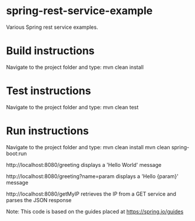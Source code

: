 # spring-rest-service-example
Various Spring rest service examples.

# Build instructions
Navigate to the project folder and type:
mvn clean install 

# Test instructions
Navigate to the project folder and type:
mvn clean test

# Run instructions
Navigate to the project folder and type:
mvn clean install
mvn clean spring-boot:run

http://localhost:8080/greeting displays a 'Hello World' message

http://localhost:8080/greeting?name=param displays a 'Hello {param}' message

http://localhost:8080/getMyIP retrieves the IP from a GET service and parses the JSON response
 

Note: This code is based on the guides placed at https://spring.io/guides


